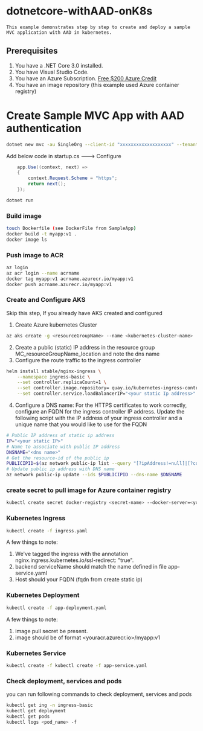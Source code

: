 # dotnetcore-withAAD-onK8s

    This example demonstrates step by step to create and deploy a sample MVC application with AAD in kubernetes.

## Prerequisites

1. You have a .NET Core 3.0 installed.
2. You have Visual Studio Code.
3. You have an Azure Subscription. [Free $200 Azure Credit](https://azure.microsoft.com/free)
4. You have an image repository (this example used Azure container registry)

# Create Sample MVC App with AAD authentication
```sh
dotnet new mvc -au SingleOrg --client-id "xxxxxxxxxxxxxxxxxxx" --tenant-id "xxxxxxxxxxxxxxxxxxxxxxxx" --domain "xxxxxxxx"
```
Add below code in startup.cs ---> Configure

```csharp
    app.Use((context, next) =>
    {
        context.Request.Scheme = "https";
        return next();
    });
```
```sh
dotnet run
```

### Build image

```sh
touch Dockerfile (see DockerFile from SampleApp)
docker build -t myapp:v1 .
docker image ls
```

### Push image to ACR
```sh
az login
az acr login --name acrname
docker tag myapp:v1 acrname.azurecr.io/myapp:v1
docker push acrname.azurecr.io/myapp:v1
```

### Create and Configure AKS
Skip this step, If you already have AKS created and configured
1. Create Azure kubernetes Cluster
```sh
az aks create -g <resourceGroupName> --name <kubernetes-cluster-name>  --service-principal <servicePrincipalId> --client-secret <clientSecret>
```
2. Create a public (static) IP address in the resource group MC_resourceGroupName_location and note the dns name
3. Configure the route traffic to the ingress controller
```sh
helm install stable/nginx-ingress \
    --namespace ingress-basic \
    --set controller.replicaCount=1 \
	--set controller.image.repository= quay.io/kubernetes-ingress-controller/nginx-ingress-controller  \
    --set controller.service.loadBalancerIP="<your static Ip address>"
```
4. Configure a DNS name: For the HTTPS certificates to work correctly, configure an FQDN for the ingress controller IP address. Update the following script with the IP address of your ingress controller and a unique name that you would like to use for the FQDN
```sh
# Public IP address of static ip address
IP="<your static IP>"
# Name to associate with public IP address
DNSNAME="<dns name>"
# Get the resource-id of the public ip
PUBLICIPID=$(az network public-ip list --query "[?ipAddress!=null]|[?contains(ipAddress, '$IP')].[id]" --output tsv)
# Update public ip address with DNS name
az network public-ip update --ids $PUBLICIPID --dns-name $DNSNAME
```

### create secret to pull image for Azure container registry
```sh
kubectl create secret docker-registry <secret-name> --docker-server=<youracr.azurecr.io> --docker-username=<acrusername> --docker-password=<acr-password> --docker-email=<youremailaddress>
```

### Kubernetes Ingress
```sh
kubectl create -f ingress.yaml
```
A few things to note:
1. We've tagged the ingress with the annotation nginx.ingress.kubernetes.io/ssl-redirect: "true".
2. backend serviceName should match the name defined in file app-service.yaml
3. Host should your FQDN (fqdn from create static ip)

### Kubernetes Deployment
```sh
kubectl create -f app-deployment.yaml
```
A few things to note:
1. image pull secret be present.
2. image should be of format <youracr.azurecr.io>/myapp:v1 

### Kubernetes Service

```sh
kubectl create -f kubectl create -f app-service.yaml
```
### Check deployment, services and pods

you can run following commands to check deployment, services and pods
```sh
kubectl get ing -n ingress-basic
kubectl get deployment
kubectl get pods
kubectl logs <pod_name> -f
```